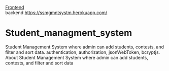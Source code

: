 <a href="https://students-mng-rohanpatel.vercel.app/" target="_blank" >Frontend</a>
</br>
backend https://ssmgmntsystm.herokuapp.com/

# Student_managment_system
Student Management System where admin can add students, contests, and filter and sort data. authentication, authorization, jsonWebToken, bcryptjs.
About
Student Management System where admin can add students, contests, and filter and sort data
